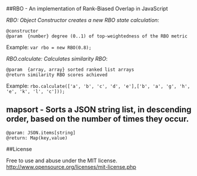 ##RBO - An implementation of Rank-Biased Overlap in JavaScript

_RBO: Object Constructor creates a new RBO state calculation_:
```
@constructor
@param  {number} degree (0..1) of top-weightedness of the RBO metric
```
Example: `var rbo = new RBO(0.8);`

_RBO.calculate: Calculates similarity RBO_:
```
@param  {array, array} sorted ranked list arrays
@return similarity RBO scores achieved
```
Example: `rbo.calculate(['a', 'b', 'c', 'd', 'e'],['b', 'a', 'g', 'h', 'e', 'k', 'l', 'c']));`

## mapsort - Sorts a JSON string list, in descending order, based on the number of times they occur.
```
@param: JSON.items[string]
@return: Map(key,value)
```

##License

Free to use and abuse under the MIT license.
http://www.opensource.org/licenses/mit-license.php

